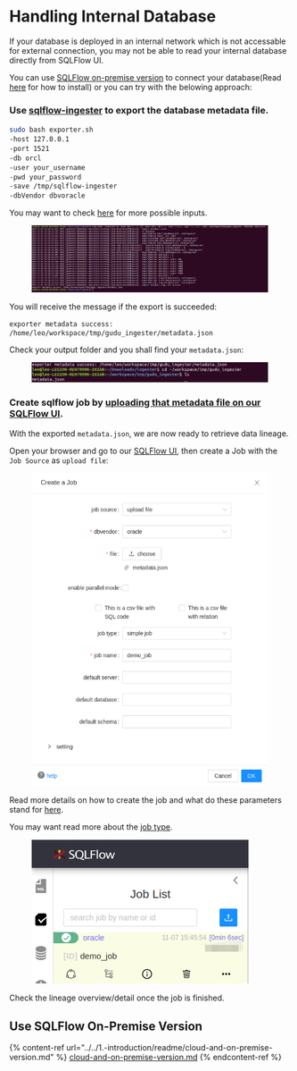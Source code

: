 # Handling Internal Database

If your database is deployed in an internal network which is not accessable for external connection, you may not be able to read your internal database directly from SQLFlow UI.&#x20;

You can use [SQLFlow on-premise version](https://www.gudusoft.com/sqlflow-on-premise-version/) to connect your database(Read [here](../../1.-introduction/installation/) for how to install) or you can try with the belowing approach:

### Use [sqlflow-ingester](broken-reference) to export the database metadata file.

```bash
sudo bash exporter.sh 
-host 127.0.0.1 
-port 1521 
-db orcl 
-user your_username
-pwd your_password 
-save /tmp/sqlflow-ingester 
-dbVendor dbvoracle
```

You may want to check [here](../../6.-sqlflow-ingester/introduction/sqlflow-exporter.md#parameters) for more possible inputs.

<figure><img src="../../.gitbook/assets/1_20221107233500.png" alt=""><figcaption></figcaption></figure>

You will receive the message if the export is succeeded:

```
exporter metadata success: /home/leo/workspace/tmp/gudu_ingester/metadata.json
```

Check your output folder and you shall find your `metadata.json`:

<figure><img src="../../.gitbook/assets/2_20221107233843.png" alt=""><figcaption></figcaption></figure>

### Create sqlflow job by [uploading that metadata file on our SQLFlow UI](../../1.-introduction/ui/job-management/job-sources.md#upload-file).&#x20;

With the exported `metadata.json`, we are now ready to retrieve data lineage.

Open your browser and go to our [SQLFlow UI](https://sqlflow.gudusoft.com/#/), then create a Job with the `Job Source` as `upload file`:

<figure><img src="../../.gitbook/assets/3_20221107234253.png" alt=""><figcaption></figcaption></figure>

Read more details on how to create the job and what do these parameters stand for [here](../../1.-introduction/ui/job-management/#create-a-job).

You may want read more about the [job type](../../1.-introduction/getting-started/different-modes-in-gudu-sqlflow/job-mode.md).

<figure><img src="../../.gitbook/assets/4_20221107234639.png" alt=""><figcaption></figcaption></figure>

Check the lineage overview/detail once the job is finished.

## Use SQLFlow On-Premise Version

{% content-ref url="../../1.-introduction/readme/cloud-and-on-premise-version.md" %}
[cloud-and-on-premise-version.md](../../1.-introduction/readme/cloud-and-on-premise-version.md)
{% endcontent-ref %}
